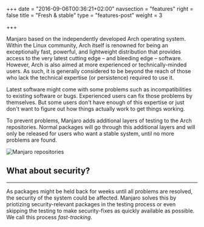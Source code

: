 +++
date = "2016-09-06T00:36:21+02:00"
navsection = "features"
right = false
title = "Fresh & stable"
type = "features-post"
weight = 3

+++

Manjaro based on the independently developed Arch operating system. Within the Linux community, Arch itself is renowned for being an exceptionally fast, powerful, and lightweight distribution that provides access to the very latest cutting edge – and bleeding edge – software. However, Arch is also aimed at more experienced or technically-minded users. As such, it is generally considered to be beyond the reach of those who lack the technical expertise (or persistence) required to use it.

Latest software might come with some problems such as incompatibilities to existing software or bugs. Experienced users can fix those problems by themselves. But some users don't have enough of this expertise or just don't want to figure out how things actually work to get things working.

To prevent problems, Manjaro adds additional layers of testing to the Arch repositories. Normal packages will go through this additional layers and will only be released for users who want a stable system, until no more problems are found.

![Manjaro repositories](/img/features/repositories.png)

## What about security?
---

As packages might be held back for weeks until all problems are resolved, the security of the system could be affected. Manjaro solves this by priotizing security-relevant packages in the testing process or even skipping the testing to make security-fixes as quickly available as possible. We call this process *fast-tracking*.
